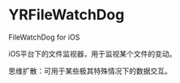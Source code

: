 YRFileWatchDog
==============

FileWatchDog for iOS


iOS平台下的文件监视器，用于监视某个文件的变动。

思维扩散：可用于某些极其特殊情况下的数据交互。